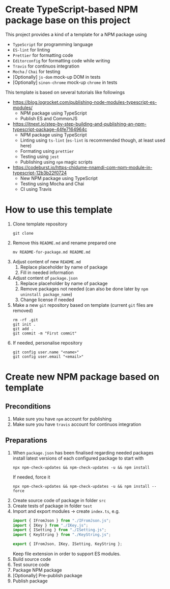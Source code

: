 # Create TypeScript-based NPM package base on this project
This project provides a kind of a template for a NPM package using 
- `TypeScript` for programming language
- `ES-lint` for linting
- `Prettier` for formatting code
- `Editorconfig` for formatting code while writing
- `Travis` for continuos integration
- `Mocha` / `Chai` for testing
- [Optionally] `js-dom` mock-up DOM in tests
- [Optionally] `sinon-chrome` mock-up `chrome` in tests

This template is based on several tutorials like followings
- https://blog.logrocket.com/publishing-node-modules-typescript-es-modules/
  - NPM package using TypeScript
  - Publish ES and CommonJS
- https://itnext.io/step-by-step-building-and-publishing-an-npm-typescript-package-44fe7164964c
  - NPM package using TypeScript
  - Linting using `ts-lint` (`es-lint` is recommended though, at least used here)
  - Formating using `prettier`
  - Testing using `jest`
  - Publishing using `npm` magic scripts
- https://codeburst.io/https-chidume-nnamdi-com-npm-module-in-typescript-12b3b22f0724
  - New NPM package using TypeScript
  - Testing using Mocha and Chai
  - CI using Travis

# How to use this template

1.  Clone template repository 
    ```
    git clone 
    ```
1.  Remove this `README.md` and rename prepared one
    ```
    mv README-for-package.md README.md
    ```
1.  Adjust content of new `README.md`
    1.  Replace placeholder by name of package
    1.  Fill in needed information
1.  Adjust content of `package.json`
    1.  Replace placeholder by name of package
    1.  Remove packages not needed (can also be done later by `npm uninstall package_name`)
    1.  Change license if needed
1.  Make a new `git` repository based on template (current `git` files are removed)
    ```
    rm -rf .git 
    git init .
    git add .
    git commit -m "First commit"
    ```
1.  If needed, personalise repository
    ```
    git config user.name "<name>"
    git config user.email "<email>"
    ```

# Create new NPM package based on template

## Preconditions
1.  Make sure you have `npm` account for publishing
1.  Make sure you have `travis` account for continuos integration

## Preparations 

1.  When `package.json` has been finalised regarding needed packages install latest versions of each configured package to start with
    ```
    npx npm-check-updates && npm-check-updates -u && npm install
    ```
    If needed, force it
    ```
    npx npm-check-updates && npm-check-updates -u && npm install --force
    ```    
1. Create source code of package in folder `src`
1. Create tests of package in folder `test`
1. Import and export modules -> create `index.ts`, e.g.
    ```javascript
	import { IFromJson } from "./IFromJson.js";
	import { IKey } from "./IKey.js";
	import { ISetting } from "./ISetting.js";
	import { KeyString } from "./KeyString.js";

	export { IFromJson, IKey, ISetting, KeyString };
    ```
      Keep file extension in order to support ES modules.
1.  Build source code
1.  Test source code
1.  Package NPM package
1.  [Optionally] Pre-publish package
1.  Publish package
